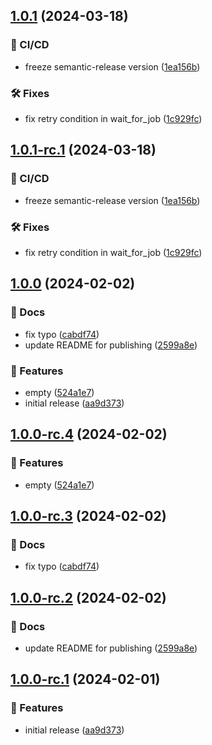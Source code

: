 ## [1.0.1](https://github.com/ethiack/job-manager/compare/1.0.0...1.0.1) (2024-03-18)


### 🦊 CI/CD

* freeze semantic-release version ([1ea156b](https://github.com/ethiack/job-manager/commit/1ea156b0538a5954e896774120b1f54da261766c))


### 🛠 Fixes

* fix retry condition in wait_for_job ([1c929fc](https://github.com/ethiack/job-manager/commit/1c929fcd6e665917e3a79dbeb329bb0d3a80fde3))

## [1.0.1-rc.1](https://github.com/ethiack/job-manager/compare/1.0.0...1.0.1-rc.1) (2024-03-18)


### 🦊 CI/CD

* freeze semantic-release version ([1ea156b](https://github.com/ethiack/job-manager/commit/1ea156b0538a5954e896774120b1f54da261766c))


### 🛠 Fixes

* fix retry condition in wait_for_job ([1c929fc](https://github.com/ethiack/job-manager/commit/1c929fcd6e665917e3a79dbeb329bb0d3a80fde3))

## [1.0.0](https://github.com/ethiack/job-manager/compare/...1.0.0) (2024-02-02)


### 📔 Docs

* fix typo ([cabdf74](https://github.com/ethiack/job-manager/commit/cabdf74c0060acaa01028977b63af68853ffb8c5))
* update README for publishing ([2599a8e](https://github.com/ethiack/job-manager/commit/2599a8e2775a6516a421681bdb87b886ca625074))


### 🚀 Features

* empty ([524a1e7](https://github.com/ethiack/job-manager/commit/524a1e72323906815d0f91b4eea4f539e80fc416))
* initial release ([aa9d373](https://github.com/ethiack/job-manager/commit/aa9d373f27870aa5d42d1784635b942498a8b31d))

## [1.0.0-rc.4](https://github.com/ethiack/job-manager/compare/1.0.0-rc.3...1.0.0-rc.4) (2024-02-02)


### 🚀 Features

* empty ([524a1e7](https://github.com/ethiack/job-manager/commit/524a1e72323906815d0f91b4eea4f539e80fc416))

## [1.0.0-rc.3](https://github.com/ethiack/job-manager/compare/1.0.0-rc.2...1.0.0-rc.3) (2024-02-02)


### 📔 Docs

* fix typo ([cabdf74](https://github.com/ethiack/job-manager/commit/cabdf74c0060acaa01028977b63af68853ffb8c5))

## [1.0.0-rc.2](https://github.com/ethiack/job-manager/compare/1.0.0-rc.1...1.0.0-rc.2) (2024-02-02)


### 📔 Docs

* update README for publishing ([2599a8e](https://github.com/ethiack/job-manager/commit/2599a8e2775a6516a421681bdb87b886ca625074))

## [1.0.0-rc.1](https://github.com/ethiack/job-manager/compare/...1.0.0-rc.1) (2024-02-01)


### 🚀 Features

* initial release ([aa9d373](https://github.com/ethiack/job-manager/commit/aa9d373f27870aa5d42d1784635b942498a8b31d))
